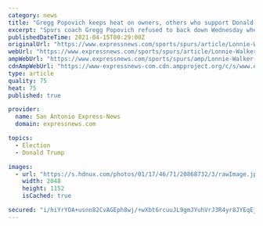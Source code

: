 ```yaml
---
category: news
title: "Gregg Popovich keeps heat on owners, others who support Donald Trump"
excerpt: "Spurs coach Gregg Popovich refused to back down Wednesday when asked about members of the franchise’s ownership group who have made financial contributions to Donald Trump and other Republican politicians who support Trump’s false claims about election fraud in 2020 and legislation critics say would suppress voter turnout among Democrats."
publishedDateTime: 2021-04-15T00:29:00Z
originalUrl: "https://www.expressnews.com/sports/spurs/article/Lonnie-Walker-questions-police-reaction-to-16101583.php"
webUrl: "https://www.expressnews.com/sports/spurs/article/Lonnie-Walker-questions-police-reaction-to-16101583.php"
ampWebUrl: "https://www.expressnews.com/sports/spurs/amp/Lonnie-Walker-questions-police-reaction-to-16101583.php"
cdnAmpWebUrl: "https://www-expressnews-com.cdn.ampproject.org/c/s/www.expressnews.com/sports/spurs/amp/Lonnie-Walker-questions-police-reaction-to-16101583.php"
type: article
quality: 75
heat: 75
published: true

provider:
  name: San Antonio Express-News
  domain: expressnews.com

topics:
  - Election
  - Donald Trump

images:
  - url: "https://s.hdnux.com/photos/01/17/46/71/20868732/3/rawImage.jpg"
    width: 2048
    height: 1152
    isCached: true

secured: "i/hiYrYOA+usnn82CvAGEph8wj/+wXbt6rcuuJL9gmJYuhVrJ3R4yr8JYEqEj3r53gT3DJ/gu7OIPVjl2bED9ZsGhZq6VlR7d/tIjZP2tHJaFgVEurCLWi94Q/yt3YnIATNeEbrhLvElNAezveyfotgsZBS8GBNqJW1XhRFGEOdT9zKsC+pGXlCqXrMxP8Mj0xx1SnZe+regL5cAvx55LWcMdGihwLahTKCToRHOL/a3ZHK+wnCIWamedkybjF27pGwyOMaIgThnoW410nRUrVeFa+dkJCcoCk/aTfRlmwvl0bFNI9/0+zMtJfnIvXfL/1kl9P6VZxHRc9y5c+P5CHB7tCmnUWzDhaYNKdCdvEA=;NBMlLUFvp2iDwlmYfrNSiA=="
---
```


